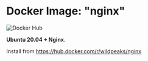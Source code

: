 # Docker Image: "nginx"

![Docker Hub](https://img.shields.io/github/v/release/wildpeaks/docker-browser-sync.svg?label=Release&logo=docker&logoColor=eceff4&colorA=4c566a&colorB=11abfb)

**Ubuntu 20.04 + Nginx**.

Install from https://hub.docker.com/r/wildpeaks/nginx

